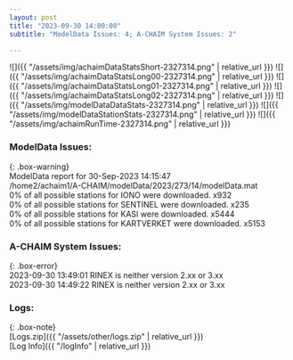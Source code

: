 ```yaml
---
layout: post
title: "2023-09-30 14:00:00"
subtitle: "ModelData Issues: 4; A-CHAIM System Issues: 2"

---
```


![]({{ "/assets/img/achaimDataStatsShort-2327314.png" | relative_url }})
![]({{ "/assets/img/achaimDataStatsLong00-2327314.png" | relative_url }})
![]({{ "/assets/img/achaimDataStatsLong01-2327314.png" | relative_url }})
![]({{ "/assets/img/achaimDataStatsLong02-2327314.png" | relative_url }})
![]({{ "/assets/img/modelDataDataStats-2327314.png" | relative_url }})
![]({{ "/assets/img/modelDataStationStats-2327314.png" | relative_url }})
![]({{ "/assets/img/achaimRunTime-2327314.png" | relative_url }})


### ModelData Issues:  
  
{: .box-warning}  
 ModelData report for 30-Sep-2023 14:15:47   
 /home2/achaim1/A-CHAIM/modelData/2023/273/14/modelData.mat   
 0% of all possible stations for IONO were downloaded. x932   
 0% of all possible stations for SENTINEL were downloaded. x235   
 0% of all possible stations for KASI were downloaded. x5444   
 0% of all possible stations for KARTVERKET were downloaded. x5153   
  
### A-CHAIM System Issues:  
  
{: .box-error}  
2023-09-30 13:49:01 RINEX is neither version 2.xx or 3.xx  
2023-09-30 14:49:22 RINEX is neither version 2.xx or 3.xx  

### Logs:  
  
{: .box-note}  
[Logs.zip]({{ "/assets/other/logs.zip" | relative_url }})  
[Log Info]({{ "/logInfo" | relative_url }})  
